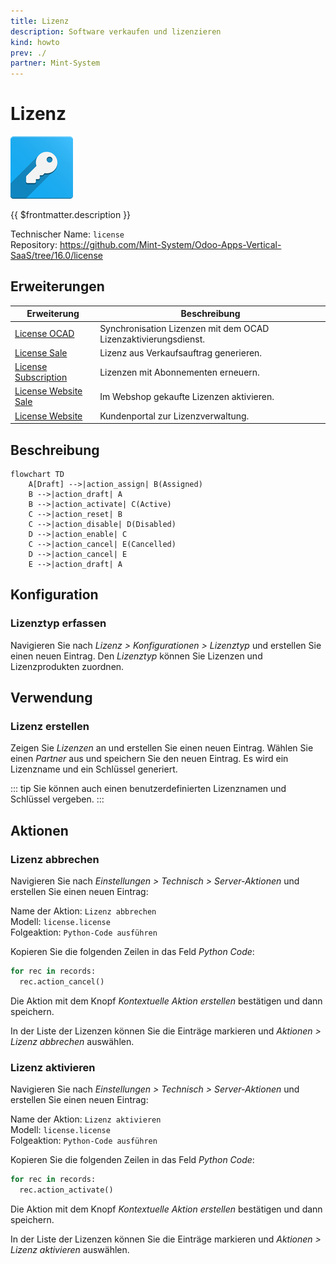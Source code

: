 ```yaml
---
title: Lizenz
description: Software verkaufen und lizenzieren
kind: howto
prev: ./
partner: Mint-System
---
```

# Lizenz
![odoo_icons_license](attachments/odoo_icons_license.png)

{{ $frontmatter.description }}

Technischer Name: `license`\
Repository: <https://github.com/Mint-System/Odoo-Apps-Vertical-SaaS/tree/16.0/license>

## Erweiterungen

| Erweiterung                                         | Beschreibung                                                    |
| --------------------------------------------------- | --------------------------------------------------------------- |
| [License OCAD](License%20OCAD.md)                   | Synchronisation Lizenzen mit dem OCAD Lizenzaktivierungsdienst. |
| [License Sale](License%20Sale.md)                   | Lizenz aus Verkaufsauftrag generieren.                          |
| [License Subscription](License%20Subscription.md)   | Lizenzen mit Abonnementen erneuern.                             |
| [License Website Sale](License%20Website%20Sale.md) | Im Webshop gekaufte Lizenzen aktivieren.                        |
| [License Website](License%20Website.md)             | Kundenportal zur Lizenzverwaltung.                              |

## Beschreibung

```mermaid
flowchart TD
	A[Draft] -->|action_assign| B(Assigned)
	B -->|action_draft| A
	B -->|action_activate| C(Active)
	C -->|action_reset| B
	C -->|action_disable| D(Disabled)
	D -->|action_enable| C
	C -->|action_cancel| E(Cancelled)
	D -->|action_cancel| E
	E -->|action_draft| A
```

## Konfiguration

### Lizenztyp erfassen

Navigieren Sie nach *Lizenz > Konfigurationen > Lizenztyp* und erstellen Sie einen neuen Eintrag. Den *Lizenztyp* können Sie Lizenzen und Lizenzprodukten zuordnen.

## Verwendung

### Lizenz erstellen

Zeigen Sie *Lizenzen* an und erstellen Sie einen neuen Eintrag. Wählen Sie einen *Partner* aus und speichern Sie den neuen Eintrag. Es wird ein Lizenzname und ein Schlüssel generiert.

::: tip
Sie können auch einen benutzerdefinierten Lizenznamen und Schlüssel vergeben.
:::

## Aktionen

### Lizenz abbrechen

Navigieren Sie nach *Einstellungen > Technisch > Server-Aktionen* und erstellen Sie einen neuen Eintrag:

Name der Aktion: `Lizenz abbrechen`\
Modell: `license.license`\
Folgeaktion: `Python-Code ausführen`

Kopieren Sie die folgenden Zeilen in das Feld *Python Code*:

```python
for rec in records:
  rec.action_cancel()
```

Die Aktion mit dem Knopf *Kontextuelle Aktion erstellen* bestätigen und dann speichern.

In der Liste der Lizenzen können Sie die Einträge markieren und *Aktionen > Lizenz abbrechen* auswählen.

### Lizenz aktivieren

Navigieren Sie nach *Einstellungen > Technisch > Server-Aktionen* und erstellen Sie einen neuen Eintrag:

Name der Aktion: `Lizenz aktivieren`\
Modell: `license.license`\
Folgeaktion: `Python-Code ausführen`

Kopieren Sie die folgenden Zeilen in das Feld *Python Code*:

```python
for rec in records:
  rec.action_activate()
```

Die Aktion mit dem Knopf *Kontextuelle Aktion erstellen* bestätigen und dann speichern.

In der Liste der Lizenzen können Sie die Einträge markieren und *Aktionen > Lizenz aktivieren* auswählen.